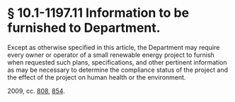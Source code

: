 # § 10.1-1197.11 Information to be furnished to Department.

<p>Except as otherwise specified in this article, the Department may require every owner or operator of a small renewable energy project to furnish when requested such plans, specifications, and other pertinent information as may be necessary to determine the compliance status of the project and the effect of the project on human health or the environment.</p><p>2009, cc. <a href='http://lis.virginia.gov/cgi-bin/legp604.exe?091+ful+CHAP0808'>808</a>, <a href='http://lis.virginia.gov/cgi-bin/legp604.exe?091+ful+CHAP0854'>854</a>.</p>
